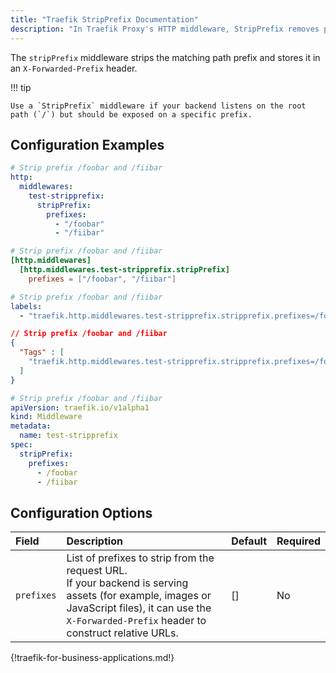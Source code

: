 ```yaml
---
title: "Traefik StripPrefix Documentation"
description: "In Traefik Proxy's HTTP middleware, StripPrefix removes prefixes from paths before forwarding requests. Read the technical documentation."
---
```


The `stripPrefix` middleware strips the matching path prefix and stores it in an `X-Forwarded-Prefix` header.

!!! tip

    Use a `StripPrefix` middleware if your backend listens on the root path (`/`) but should be exposed on a specific prefix.

## Configuration Examples

```yaml tab="Structured (YAML)"
# Strip prefix /foobar and /fiibar
http:
  middlewares:
    test-stripprefix:
      stripPrefix:
        prefixes:
          - "/foobar"
          - "/fiibar"
```

```toml tab="Structured (TOML)"
# Strip prefix /foobar and /fiibar
[http.middlewares]
  [http.middlewares.test-stripprefix.stripPrefix]
    prefixes = ["/foobar", "/fiibar"]
```

```yaml tab="Labels"
# Strip prefix /foobar and /fiibar
labels:
  - "traefik.http.middlewares.test-stripprefix.stripprefix.prefixes=/foobar,/fiibar"
```

```json tab="Tags"
// Strip prefix /foobar and /fiibar
{
  "Tags" : [
    "traefik.http.middlewares.test-stripprefix.stripprefix.prefixes=/foobar,/fiibar"
  ]
}
```

```yaml tab="Kubernetes"
# Strip prefix /foobar and /fiibar
apiVersion: traefik.io/v1alpha1
kind: Middleware
metadata:
  name: test-stripprefix
spec:
  stripPrefix:
    prefixes:
      - /foobar
      - /fiibar
```

## Configuration Options

| Field                        | Description           | Default | Required |
|:-----------------------------|:--------------------------------------------------------------|:--------|:---------|
| `prefixes` | List of prefixes to strip from the request URL.<br />If your backend is serving assets (for example, images or JavaScript files), it can use the `X-Forwarded-Prefix` header to construct relative URLs. | [] | No |

{!traefik-for-business-applications.md!}

